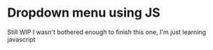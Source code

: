 # Dropdown menu using JS 
Still WIP I wasn't bothered enough to finish this one, I'm just learning javascript